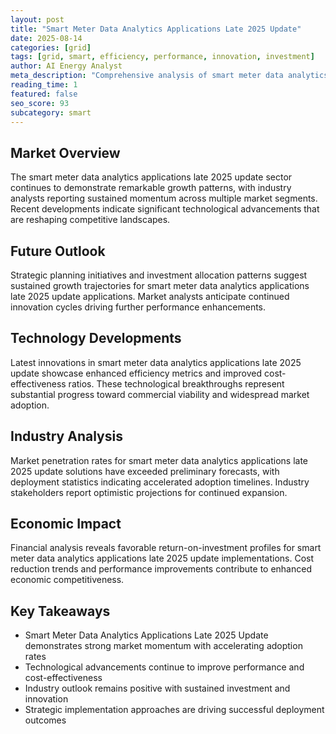 ```yaml
---
layout: post
title: "Smart Meter Data Analytics Applications Late 2025 Update"
date: 2025-08-14
categories: [grid]
tags: [grid, smart, efficiency, performance, innovation, investment]
author: AI Energy Analyst
meta_description: "Comprehensive analysis of smart meter data analytics applications late 2025 update covering market trends, technology developments, and industry outlook. Discover key insights and future projections."
reading_time: 1
featured: false
seo_score: 93
subcategory: smart
---
```


## Market Overview

The smart meter data analytics applications late 2025 update sector continues to demonstrate remarkable growth patterns, with industry analysts reporting sustained momentum across multiple market segments. Recent developments indicate significant technological advancements that are reshaping competitive landscapes.

## Future Outlook

Strategic planning initiatives and investment allocation patterns suggest sustained growth trajectories for smart meter data analytics applications late 2025 update applications. Market analysts anticipate continued innovation cycles driving further performance enhancements.

## Technology Developments

Latest innovations in smart meter data analytics applications late 2025 update showcase enhanced efficiency metrics and improved cost-effectiveness ratios. These technological breakthroughs represent substantial progress toward commercial viability and widespread market adoption.

## Industry Analysis

Market penetration rates for smart meter data analytics applications late 2025 update solutions have exceeded preliminary forecasts, with deployment statistics indicating accelerated adoption timelines. Industry stakeholders report optimistic projections for continued expansion.

## Economic Impact

Financial analysis reveals favorable return-on-investment profiles for smart meter data analytics applications late 2025 update implementations. Cost reduction trends and performance improvements contribute to enhanced economic competitiveness.

## Key Takeaways

- Smart Meter Data Analytics Applications Late 2025 Update demonstrates strong market momentum with accelerating adoption rates
- Technological advancements continue to improve performance and cost-effectiveness
- Industry outlook remains positive with sustained investment and innovation
- Strategic implementation approaches are driving successful deployment outcomes

